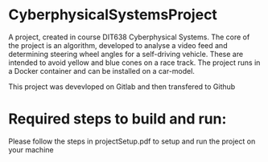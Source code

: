 # CyberphysicalSystemsProject
A project, created in course DIT638 Cyberphysical Systems. 
The core of the project is an algorithm, developed to analyse a video feed and determining steering wheel angles for a self-driving vehicle. 
These are intended to avoid yellow and blue cones on a race track. 
The project runs in a Docker container and can be installed on a car-model.

This project was devevloped on Gitlab and then transfered to Github

# Required steps to build and run: 
Please follow the steps in projectSetup.pdf to setup and run the project on your machine
